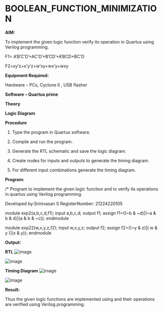 # BOOLEAN_FUNCTION_MINIMIZATION

**AIM:**

To implement the given logic function verify its operation in Quartus using Verilog programming.

F1= A’B’C’D’+AC’D’+B’CD’+A’BCD+BC’D 

F2=xy’z+x’y’z+w’xy+wx’y+wxy

**Equipment Required:**

Hardware – PCs, Cyclone II , USB flasher

**Software – Quartus prime**

**Theory**

**Logic Diagram**

**Procedure**

1.	Type the program in Quartus software.

2.	Compile and run the program.

3.	Generate the RTL schematic and save the logic diagram.

4.	Create nodes for inputs and outputs to generate the timing diagram.

5.	For different input combinations generate the timing diagram.


**Program:**

/* Program to implement the given logic function and to verify its operations in quartus using Verilog programming. 

Developed by:Srinivasan S RegisterNumber: 21224220105

module exp2(a,b,c,d,f1);
input a,b,c,d;
output f1;
assign f1=((~b & ~d)|(~a & b & d)|(a & b & ~c));
endmodule

module exp22(w,x,y,z,f2);
input w,x,y,z;
output f2;
assign f2=((~y & z)|( w & y )|(x & y));
endmodule

**Output:**

**RTL**
![image](https://github.com/user-attachments/assets/adcf2b24-45b2-475d-85df-5656823fafff)

![image](https://github.com/user-attachments/assets/05a0cf6e-4920-414d-85ed-32a324d1091d)


**Timing Diagram**
![image](https://github.com/user-attachments/assets/9f6324eb-bb6d-4c9c-95a5-3b9383302c32)

![image](https://github.com/user-attachments/assets/29cba165-181a-4b35-8739-71e942cf85f2)

**Result:**

Thus the given logic functions are implemented using and their operations are verified using Verilog programming.

